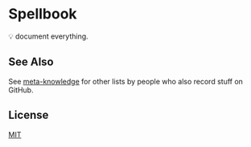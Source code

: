 # Spellbook

💡 document everything.

## See Also

See [meta-knowledge](https://github.com/RichardLitt/meta-knowledge) for other lists by people who
also record stuff on GitHub.

## License

[MIT](./license)
